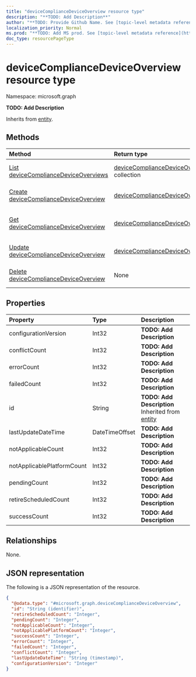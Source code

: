 ```yaml
---
title: "deviceComplianceDeviceOverview resource type"
description: "**TODO: Add Description**"
author: "**TODO: Provide Github Name. See [topic-level metadata reference](https://msgo.azurewebsites.net/add/document/guidelines/metadata.html#topic-level-metadata)**"
localization_priority: Normal
ms.prod: "**TODO: Add MS prod. See [topic-level metadata reference](https://msgo.azurewebsites.net/add/document/guidelines/metadata.html#topic-level-metadata)**"
doc_type: resourcePageType
---
```


# deviceComplianceDeviceOverview resource type

Namespace: microsoft.graph

**TODO: Add Description**


Inherits from [entity](../resources/entity.md).

## Methods
|Method|Return type|Description|
|:---|:---|:---|
|[List deviceComplianceDeviceOverviews](../api/intune-devicecompliancedeviceoverview-list.md)|[deviceComplianceDeviceOverview](../resources/intune-devicecompliancedeviceoverview.md) collection|Get a list of the [deviceComplianceDeviceOverview](../resources/devicecompliancedeviceoverview.md) objects and their properties.|
|[Create deviceComplianceDeviceOverview](../api/intune-devicecompliancedeviceoverview-create.md)|[deviceComplianceDeviceOverview](../resources/intune-devicecompliancedeviceoverview.md)|Create a new [deviceComplianceDeviceOverview](../resources/intune-devicecompliancedeviceoverview.md) object.|
|[Get deviceComplianceDeviceOverview](../api/intune-devicecompliancedeviceoverview-get.md)|[deviceComplianceDeviceOverview](../resources/intune-devicecompliancedeviceoverview.md)|Read the properties and relationships of a [deviceComplianceDeviceOverview](../resources/intune-devicecompliancedeviceoverview.md) object.|
|[Update deviceComplianceDeviceOverview](../api/intune-devicecompliancedeviceoverview-update.md)|[deviceComplianceDeviceOverview](../resources/intune-devicecompliancedeviceoverview.md)|Update the properties of a [deviceComplianceDeviceOverview](../resources/intune-devicecompliancedeviceoverview.md) object.|
|[Delete deviceComplianceDeviceOverview](../api/intune-devicecompliancedeviceoverview-delete.md)|None|Deletes a [deviceComplianceDeviceOverview](../resources/intune-devicecompliancedeviceoverview.md) object.|

## Properties
|Property|Type|Description|
|:---|:---|:---|
|configurationVersion|Int32|**TODO: Add Description**|
|conflictCount|Int32|**TODO: Add Description**|
|errorCount|Int32|**TODO: Add Description**|
|failedCount|Int32|**TODO: Add Description**|
|id|String|**TODO: Add Description** Inherited from [entity](../resources/entity.md)|
|lastUpdateDateTime|DateTimeOffset|**TODO: Add Description**|
|notApplicableCount|Int32|**TODO: Add Description**|
|notApplicablePlatformCount|Int32|**TODO: Add Description**|
|pendingCount|Int32|**TODO: Add Description**|
|retireScheduledCount|Int32|**TODO: Add Description**|
|successCount|Int32|**TODO: Add Description**|

## Relationships
None.

## JSON representation
The following is a JSON representation of the resource.
<!-- {
  "blockType": "resource",
  "keyProperty": "id",
  "@odata.type": "microsoft.graph.deviceComplianceDeviceOverview",
  "baseType": "microsoft.graph.entity",
  "openType": false
}
-->
``` json
{
  "@odata.type": "#microsoft.graph.deviceComplianceDeviceOverview",
  "id": "String (identifier)",
  "retireScheduledCount": "Integer",
  "pendingCount": "Integer",
  "notApplicableCount": "Integer",
  "notApplicablePlatformCount": "Integer",
  "successCount": "Integer",
  "errorCount": "Integer",
  "failedCount": "Integer",
  "conflictCount": "Integer",
  "lastUpdateDateTime": "String (timestamp)",
  "configurationVersion": "Integer"
}
```

